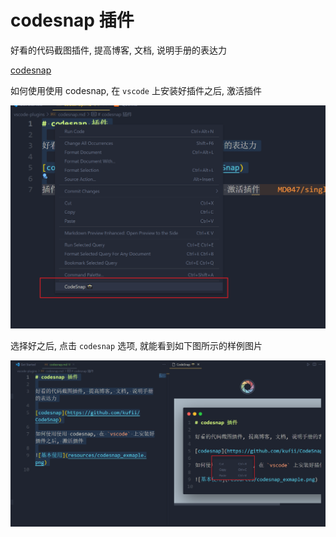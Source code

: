 # codesnap 插件

好看的代码截图插件, 提高博客, 文档, 说明手册的表达力

[codesnap](https://github.com/kufii/CodeSnap)

如何使用使用 codesnap, 在 `vscode` 上安装好插件之后, 激活插件

![基本使用](resources/codesnap_exmaple.png)

选择好之后, 点击 `codesnap` 选项, 就能看到如下图所示的样例图片

![生成 codesnap 图片](resources/codesnap_exmaple_gen_pic.png)
